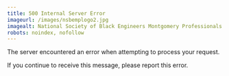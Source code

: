```yaml
---
title: 500 Internal Server Error
imageurl: /images/nsbemplogo2.jpg
imagealt: National Society of Black Engineers Montgomery Professionals
robots: noindex, nofollow
---
```


The server encountered an error when attempting to process your request.

If you continue to receive this message, please report this error.
